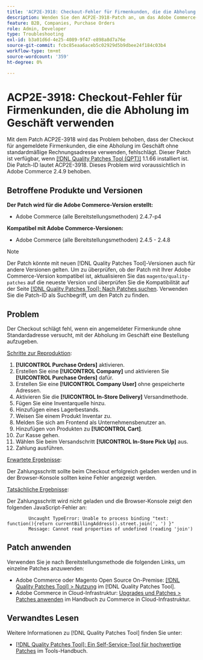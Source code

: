 ```yaml
---
title: 'ACP2E-3918: Checkout-Fehler für Firmenkunden, die die Abholung im Geschäft verwenden'
description: Wenden Sie den ACP2E-3918-Patch an, um das Adobe Commerce-Problem zu beheben, bei dem der Checkout für angemeldete Firmenkunden, die eine Abholung im Geschäft ohne standardmäßige Rechnungsadresse verwenden, fehlschlägt.
feature: B2B, Companies, Purchase Orders
role: Admin, Developer
type: Troubleshooting
exl-id: b3a01d6d-4e25-4089-9f47-e898a8d7a76e
source-git-commit: fcbc85eaa6aceb5c02929d5b9dbee24f184c03b4
workflow-type: tm+mt
source-wordcount: '359'
ht-degree: 0%

---
```


# ACP2E-3918: Checkout-Fehler für Firmenkunden, die die Abholung im Geschäft verwenden

Mit dem Patch ACP2E-3918 wird das Problem behoben, dass der Checkout für angemeldete Firmenkunden, die eine Abholung im Geschäft ohne standardmäßige Rechnungsadresse verwenden, fehlschlägt. Dieser Patch ist verfügbar, wenn [[!DNL Quality Patches Tool (QPT)]](/help/tools/quality-patches-tool/quality-patches-tool-to-self-serve-quality-patches.md) 1.1.66 installiert ist. Die Patch-ID lautet ACP2E-3918. Dieses Problem wird voraussichtlich in Adobe Commerce 2.4.9 behoben.

## Betroffene Produkte und Versionen

**Der Patch wird für die Adobe Commerce-Version erstellt:**

* Adobe Commerce (alle Bereitstellungsmethoden) 2.4.7-p4

**Kompatibel mit Adobe Commerce-Versionen:**

* Adobe Commerce (alle Bereitstellungsmethoden) 2.4.5 - 2.4.8

>[!NOTE]
>
>Der Patch könnte mit neuen [!DNL Quality Patches Tool]-Versionen auch für andere Versionen gelten. Um zu überprüfen, ob der Patch mit Ihrer Adobe Commerce-Version kompatibel ist, aktualisieren Sie das `magento/quality-patches` auf die neueste Version und überprüfen Sie die Kompatibilität auf der Seite [[!DNL Quality Patches Tool]: Nach Patches suchen](https://experienceleague.adobe.com/tools/commerce-quality-patches/index.html?lang=de). Verwenden Sie die Patch-ID als Suchbegriff, um den Patch zu finden.

## Problem

Der Checkout schlägt fehl, wenn ein angemeldeter Firmenkunde ohne Standardadresse versucht, mit der Abholung im Geschäft eine Bestellung aufzugeben.

<u>Schritte zur Reproduktion</u>:

1. **[!UICONTROL Purchase Orders]** aktivieren.
1. Erstellen Sie eine **[!UICONTROL Company]** und aktivieren Sie **[!UICONTROL Purchase Orders]** dafür.
1. Erstellen Sie eine **[!UICONTROL Company User]** ohne gespeicherte Adressen.
1. Aktivieren Sie die **[!UICONTROL In-Store Delivery]** Versandmethode.
1. Fügen Sie eine Inventarquelle hinzu.
1. Hinzufügen eines Lagerbestands.
1. Weisen Sie einem Produkt Inventar zu.
1. Melden Sie sich am Frontend als Unternehmensbenutzer an.
1. Hinzufügen von Produkten zu **[!UICONTROL Cart]**.
1. Zur Kasse gehen.
1. Wählen Sie beim Versandschritt **[!UICONTROL In-Store Pick Up]** aus.
1. Zahlung ausführen.

<u>Erwartete Ergebnisse</u>:

Der Zahlungsschritt sollte beim Checkout erfolgreich geladen werden und in der Browser-Konsole sollten keine Fehler angezeigt werden.

<u>Tatsächliche Ergebnisse</u>:

Der Zahlungsschritt wird nicht geladen und die Browser-Konsole zeigt den folgenden JavaScript-Fehler an:

```
        Uncaught TypeError: Unable to process binding "text: function(){return currentBillingAddress().street.join(', ') }"
        Message: Cannot read properties of undefined (reading 'join')
```

## Patch anwenden

Verwenden Sie je nach Bereitstellungsmethode die folgenden Links, um einzelne Patches anzuwenden:

* Adobe Commerce oder Magento Open Source On-Premise: [[!DNL Quality Patches Tool] > Nutzung](/help/tools/quality-patches-tool/usage.md) im [!DNL Quality Patches Tool].
* Adobe Commerce in Cloud-Infrastruktur: [Upgrades und Patches > Patches anwenden](https://experienceleague.adobe.com/docs/commerce-cloud-service/user-guide/develop/upgrade/apply-patches.html?lang=de) im Handbuch zu Commerce in Cloud-Infrastruktur.

## Verwandtes Lesen

Weitere Informationen zu [!DNL Quality Patches Tool] finden Sie unter:

* [[!DNL Quality Patches Tool]: Ein Self-Service-Tool für hochwertige Patches](/help/tools/quality-patches-tool/quality-patches-tool-to-self-serve-quality-patches.md) im Tools-Handbuch.
